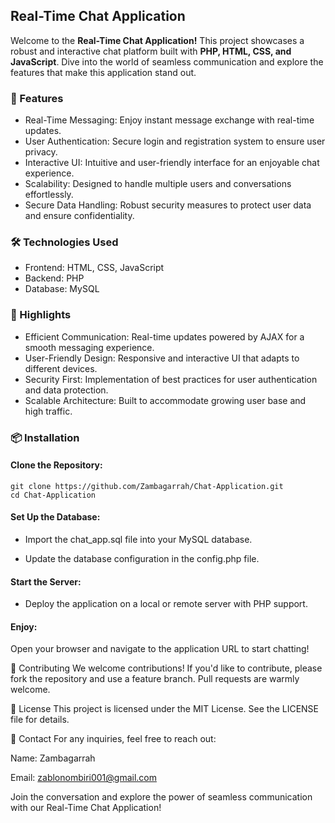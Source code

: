 ## Real-Time Chat Application
Welcome to the **Real-Time Chat Application!** This project showcases a robust and interactive chat platform built with **PHP, HTML, CSS, and JavaScript**. Dive into the world of seamless communication and explore the features that make this application stand out.

### 🚀 Features
- Real-Time Messaging: Enjoy instant message exchange with real-time updates.
- User Authentication: Secure login and registration system to ensure user privacy.
- Interactive UI: Intuitive and user-friendly interface for an enjoyable chat experience.
- Scalability: Designed to handle multiple users and conversations effortlessly.
- Secure Data Handling: Robust security measures to protect user data and ensure confidentiality.

### 🛠️ Technologies Used
- Frontend: HTML, CSS, JavaScript
- Backend: PHP
- Database: MySQL

### 🌟 Highlights
- Efficient Communication: Real-time updates powered by AJAX for a smooth messaging experience.
- User-Friendly Design: Responsive and interactive UI that adapts to different devices.
- Security First: Implementation of best practices for user authentication and data protection.
- Scalable Architecture: Built to accommodate growing user base and high traffic.

### 📦 Installation
#### Clone the Repository:
```
git clone https://github.com/Zambagarrah/Chat-Application.git
cd Chat-Application
```

#### Set Up the Database:

- Import the chat_app.sql file into your MySQL database.

- Update the database configuration in the config.php file.

#### Start the Server:

- Deploy the application on a local or remote server with PHP support.

#### Enjoy:

Open your browser and navigate to the application URL to start chatting!

🤝 Contributing
We welcome contributions! If you'd like to contribute, please fork the repository and use a feature branch. Pull requests are warmly welcome.

📄 License
This project is licensed under the MIT License. See the LICENSE file for details.

📧 Contact
For any inquiries, feel free to reach out:

Name: Zambagarrah

Email: zablonombiri001@gmail.com

Join the conversation and explore the power of seamless communication with our Real-Time Chat Application!
